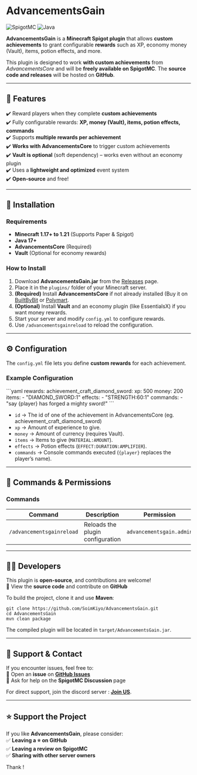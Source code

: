 # **AdvancementsGain**
![SpigotMC](https://img.shields.io/badge/SpigotMC-Available-green) ![Java](https://img.shields.io/badge/Java-17-blue)

**AdvancementsGain** is a **Minecraft Spigot plugin** that allows **custom achievements** to grant configurable **rewards** such as XP, economy money (Vault), items, potion effects, and more.  
  
This plugin is designed to work **with custom achievements** from *AdvancementsCore* and will be **freely available on SpigotMC**. The **source code and releases** will be hosted on **GitHub**.

---

## **🔹 Features**
✔️ Reward players when they complete **custom achievements**  
✔️ Fully configurable rewards: **XP, money (Vault), items, potion effects, commands**  
✔️ Supports **multiple rewards per achievement**  
✔️ **Works with AdvancementsCore** to trigger custom achievements  
✔️ **Vault is optional** (soft dependency) – works even without an economy plugin  
✔️ Uses a **lightweight and optimized** event system  
✔️ **Open-source** and free!  

---

## **📜 Installation**
### **Requirements**
- **Minecraft 1.17+ to 1.21** (Supports Paper & Spigot)  
- **Java 17+**  
- **AdvancementsCore** (Required)  
- **Vault** (Optional for economy rewards)  

### **How to Install**
1. Download **AdvancementsGain.jar** from the [Releases](https://github.com/SoimKiyo/AdvancementsGain/releases) page.  
2. Place it in the `plugins/` folder of your Minecraft server.  
3. **(Required)** Install **AdvancementsCore** if not already installed (Buy it on [BuiltByBit](https://builtbybit.com/resources/advancementcore.61398/) or [Polymart](https://polymart.org/resource/advancementscore.7324).  
4. **(Optional)** Install **Vault** and an economy plugin (like EssentialsX) if you want money rewards.  
5. Start your server and modify `config.yml` to configure rewards.  
6. Use `/advancementsgainreload` to reload the configuration.

---

## **⚙️ Configuration**
The `config.yml` file lets you define **custom rewards** for each achievement.

### **Example Configuration**
\`\`\`yaml
rewards:
  achievement_craft_diamond_sword:
    xp: 500
    money: 200
    items:
      - "DIAMOND_SWORD:1"
    effects:
      - "STRENGTH:60:1"
    commands:
      - "say {player} has forged a mighty sword!"
\`\`\`

- `id` → The id of one of the achievement in AdvancementsCore (eg. achievement_craft_diamond_sword)
- `xp` → Amount of experience to give.  
- `money` → Amount of currency (requires Vault).  
- `items` → Items to give (`MATERIAL:AMOUNT`).  
- `effects` → Potion effects (`EFFECT:DURATION:AMPLIFIER`).  
- `commands` → Console commands executed (`{player}` replaces the player’s name).  

---

## **📌 Commands & Permissions**
### **Commands**
| Command | Description | Permission |
|---------|-------------|------------|
| `/advancementsgainreload` | Reloads the plugin configuration | `advancementsgain.admin` |

---

## **👨‍💻 Developers**
This plugin is **open-source**, and contributions are welcome!  
📂 View the **source code** and contribute on **GitHub**

To build the project, clone it and use **Maven**:
```
git clone https://github.com/SoimKiyo/AdvancementsGain.git
cd AdvancementsGain
mvn clean package
```
The compiled plugin will be located in `target/AdvancementsGain.jar`.

---

## **📢 Support & Contact**
If you encounter issues, feel free to:  
📌 Open an **issue** on **[GitHub Issues](https://github.com/SoimKiyo/AdvancementsGain/issues)**  
📌 Ask for help on the **SpigotMC Discussion** page  

For direct support, join the discord server : **[Join US](https://discord.gg/Q42XFEyUH5)**.

---
  
## **⭐ Support the Project**
If you like **AdvancementsGain**, please consider:  
✅ **Leaving a ⭐ on GitHub**  
✅ **Leaving a review on SpigotMC**  
✅ **Sharing with other server owners**  

Thank !
